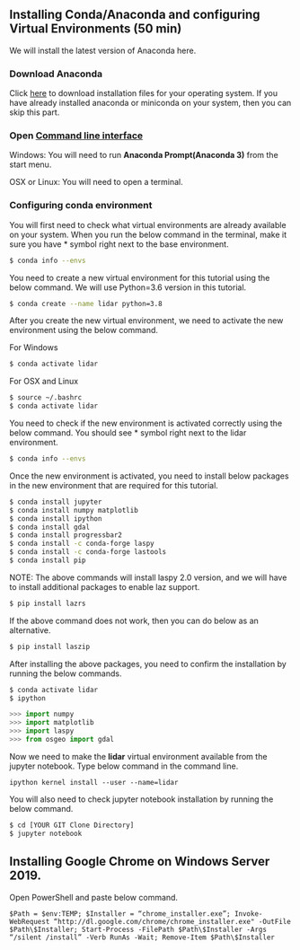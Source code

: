 ## Installing Conda/Anaconda and configuring Virtual Environments (50 min)

We will install the latest version of Anaconda here.


### Download Anaconda

Click [here](https://www.anaconda.com/products/individual) to download installation files for your operating system. If you have already installed anaconda or miniconda on your system, then you can skip this part.

### Open [Command line interface](https://docs.anaconda.com/anaconda/user-guide/getting-started/#open-anaconda-prompt)

Windows: You will need to run **Anaconda Prompt(Anaconda 3)** from the start menu.

OSX or Linux: You will need to open a terminal.

### Configuring conda environment

You will first need to check what virtual environments are already available on your system.
When you run the below command in the terminal, make it sure you have * symbol right next to the base environment. 

```bash
$ conda info --envs
```

You need to create a new virtual environment for this tutorial using the below command. We will use Python=3.6 version in this tutorial. 

```bash
$ conda create --name lidar python=3.8
```

After you create the new virtual environment, we need to activate the new environment using the below command. 

For Windows

```bash
$ conda activate lidar
```

For OSX and Linux

```bash
$ source ~/.bashrc
$ conda activate lidar
```

You need to check if the new environment is activated correctly using the below command. You should see * symbol right next to the lidar environment. 

```bash
$ conda info --envs
```

Once the new environment is activated, you need to install below packages in the new environment that are required for this tutorial.

```bash
$ conda install jupyter
$ conda install numpy matplotlib
$ conda install ipython
$ conda install gdal
$ conda install progressbar2
$ conda install -c conda-forge laspy
$ conda install -c conda-forge lastools
$ conda install pip
```

NOTE: The above commands will install laspy 2.0 version, and we will have to install additional packages to enable laz support. 

```bash
$ pip install lazrs
```

If the above command does not work, then you can do below as an alternative.

```bash
$ pip install laszip
```

After installing the above packages, you need to confirm the installation by running the below commands.

```bash
$ conda activate lidar
$ ipython
```

```python
>>> import numpy
>>> import matplotlib
>>> import laspy
>>> from osgeo import gdal
```

Now we need to make the **lidar** virtual environment available from the jupyter notebook. Type below command in the command line.

```
ipython kernel install --user --name=lidar
```

You will also need to check jupyter notebook installation by running the below command.

```bash
$ cd [YOUR GIT Clone Directory]
$ jupyter notebook
```

## Installing Google Chrome on Windows Server 2019.

Open PowerShell and paste below command.

```
$Path = $env:TEMP; $Installer = “chrome_installer.exe”; Invoke-WebRequest “http://dl.google.com/chrome/chrome_installer.exe" -OutFile $Path\$Installer; Start-Process -FilePath $Path\$Installer -Args “/silent /install” -Verb RunAs -Wait; Remove-Item $Path\$Installer
```
